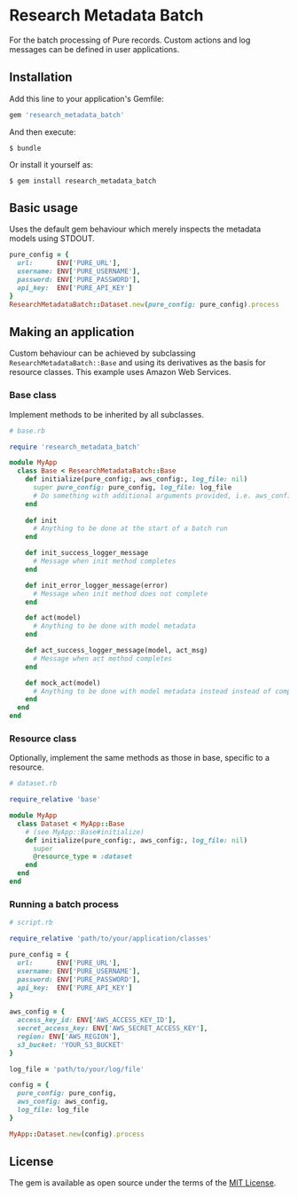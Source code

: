 # Research Metadata Batch
For the batch processing of Pure records. Custom actions and log messages can be 
defined in user applications.


## Installation

Add this line to your application's Gemfile:

```ruby
gem 'research_metadata_batch'
```

And then execute:

    $ bundle

Or install it yourself as:

    $ gem install research_metadata_batch

## Basic usage
Uses the default gem behaviour which merely inspects the metadata models using STDOUT.

```ruby 
pure_config = {
  url:      ENV['PURE_URL'],
  username: ENV['PURE_USERNAME'],
  password: ENV['PURE_PASSWORD'],
  api_key:  ENV['PURE_API_KEY']
}
ResearchMetadataBatch::Dataset.new(pure_config: pure_config).process
```

## Making an application
Custom behaviour can be achieved by subclassing ```ResearchMetadataBatch::Base``` and using its derivatives as the basis for resource classes. This example uses Amazon Web Services.

### Base class 
Implement methods to be inherited by all subclasses.

```ruby
# base.rb

require 'research_metadata_batch'

module MyApp
  class Base < ResearchMetadataBatch::Base
    def initialize(pure_config:, aws_config:, log_file: nil)
      super pure_config: pure_config, log_file: log_file
      # Do something with additional arguments provided, i.e. aws_config
    end  
        
    def init
      # Anything to be done at the start of a batch run       
    end

    def init_success_logger_message
      # Message when init method completes
    end

    def init_error_logger_message(error)
      # Message when init method does not complete
    end

    def act(model)
      # Anything to be done with model metadata
    end

    def act_success_logger_message(model, act_msg)
      # Message when act method completes
    end

    def mock_act(model)
      # Anything to be done with model metadata instead instead of completing act method.
    end    
  end
end
```

### Resource class
Optionally, implement the same methods as those in base, specific to a resource.
```ruby
# dataset.rb

require_relative 'base'

module MyApp   
  class Dataset < MyApp::Base
    # (see MyApp::Base#initialize)
    def initialize(pure_config:, aws_config:, log_file: nil)
      super
      @resource_type = :dataset
    end
  end  
end
```

### Running a batch process
```ruby
# script.rb

require_relative 'path/to/your/application/classes'

pure_config = {
  url:      ENV['PURE_URL'],
  username: ENV['PURE_USERNAME'],
  password: ENV['PURE_PASSWORD'],
  api_key:  ENV['PURE_API_KEY']
}

aws_config = {
  access_key_id: ENV['AWS_ACCESS_KEY_ID'],
  secret_access_key: ENV['AWS_SECRET_ACCESS_KEY'],
  region: ENV['AWS_REGION'],
  s3_bucket: 'YOUR_S3_BUCKET'
}

log_file = 'path/to/your/log/file'

config = {
  pure_config: pure_config,
  aws_config: aws_config,
  log_file: log_file
}

MyApp::Dataset.new(config).process
```

## License

The gem is available as open source under the terms of the [MIT License](https://opensource.org/licenses/MIT).
